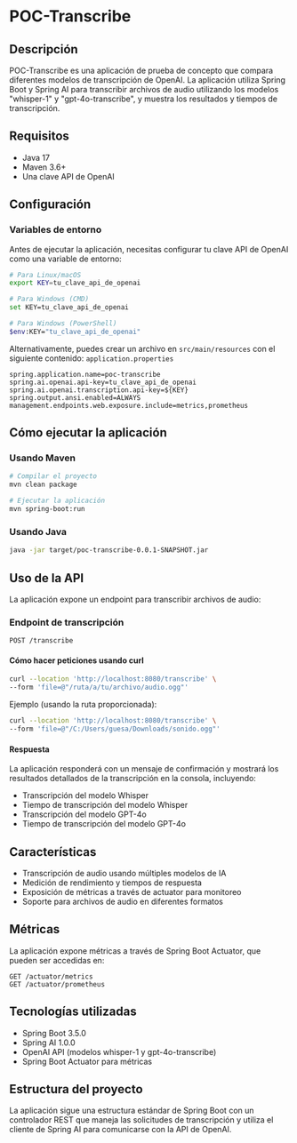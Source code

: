 # POC-Transcribe
## Descripción
POC-Transcribe es una aplicación de prueba de concepto que compara diferentes modelos de transcripción de OpenAI. La aplicación utiliza Spring Boot y Spring AI para transcribir archivos de audio utilizando los modelos "whisper-1" y "gpt-4o-transcribe", y muestra los resultados y tiempos de transcripción.
## Requisitos
- Java 17
- Maven 3.6+
- Una clave API de OpenAI

## Configuración
### Variables de entorno
Antes de ejecutar la aplicación, necesitas configurar tu clave API de OpenAI como una variable de entorno:
``` bash
# Para Linux/macOS
export KEY=tu_clave_api_de_openai

# Para Windows (CMD)
set KEY=tu_clave_api_de_openai

# Para Windows (PowerShell)
$env:KEY="tu_clave_api_de_openai"
```
Alternativamente, puedes crear un archivo en `src/main/resources` con el siguiente contenido: `application.properties`
``` properties
spring.application.name=poc-transcribe
spring.ai.openai.api-key=tu_clave_api_de_openai
spring.ai.openai.transcription.api-key=${KEY}
spring.output.ansi.enabled=ALWAYS
management.endpoints.web.exposure.include=metrics,prometheus
```
## Cómo ejecutar la aplicación
### Usando Maven
``` bash
# Compilar el proyecto
mvn clean package

# Ejecutar la aplicación
mvn spring-boot:run
```
### Usando Java
``` bash
java -jar target/poc-transcribe-0.0.1-SNAPSHOT.jar
```
## Uso de la API
La aplicación expone un endpoint para transcribir archivos de audio:
### Endpoint de transcripción
``` 
POST /transcribe
```
#### Cómo hacer peticiones usando curl
``` bash
curl --location 'http://localhost:8080/transcribe' \
--form 'file=@"/ruta/a/tu/archivo/audio.ogg"'
```
Ejemplo (usando la ruta proporcionada):
``` bash
curl --location 'http://localhost:8080/transcribe' \
--form 'file=@"/C:/Users/guesa/Downloads/sonido.ogg"'
```
#### Respuesta
La aplicación responderá con un mensaje de confirmación y mostrará los resultados detallados de la transcripción en la consola, incluyendo:
- Transcripción del modelo Whisper
- Tiempo de transcripción del modelo Whisper
- Transcripción del modelo GPT-4o
- Tiempo de transcripción del modelo GPT-4o

## Características
- Transcripción de audio usando múltiples modelos de IA
- Medición de rendimiento y tiempos de respuesta
- Exposición de métricas a través de actuator para monitoreo
- Soporte para archivos de audio en diferentes formatos

## Métricas
La aplicación expone métricas a través de Spring Boot Actuator, que pueden ser accedidas en:
``` 
GET /actuator/metrics
GET /actuator/prometheus
```
## Tecnologías utilizadas
- Spring Boot 3.5.0
- Spring AI 1.0.0
- OpenAI API (modelos whisper-1 y gpt-4o-transcribe)
- Spring Boot Actuator para métricas

## Estructura del proyecto
La aplicación sigue una estructura estándar de Spring Boot con un controlador REST que maneja las solicitudes de transcripción y utiliza el cliente de Spring AI para comunicarse con la API de OpenAI.
